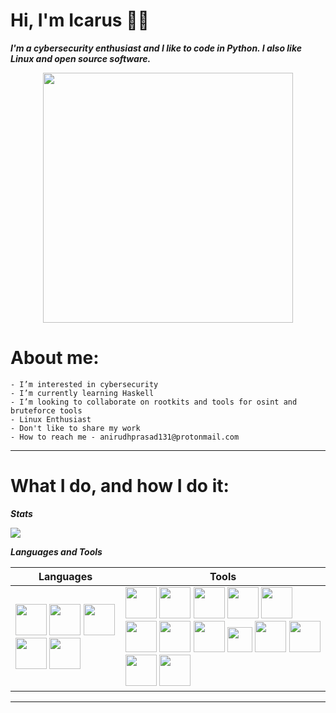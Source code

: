 Hi, I'm Icarus 👨‍💻
==============

***I'm a cybersecurity enthusiast and I like to code in Python. I also like Linux and open source software.***

<p align="center"> 
  <img src="https://i.ibb.co/H4dfMT3/carbon.png alt="carbon" border="0" width="400">
</p>


# About me:
    - I’m interested in cybersecurity
    - I’m currently learning Haskell
    - I’m looking to collaborate on rootkits and tools for osint and bruteforce tools
    - Linux Enthusiast
    - Don't like to share my work
    - How to reach me - anirudhprasad131@protonmail.com

---

# What I do, and how I do it:

***Stats***

<img src="https://github-readme-stats.vercel.app/api?username=Icarus131&&show_icons=true&title_color=ffffff&icon_color=fe6f5e&text_color=146870&bg_color=151515">

***Languages and Tools***

  Languages        | Tools      |
|------------------|-------------|
| <img src="https://camo.githubusercontent.com/d10e5aa8ba67f1eb109da4e98cd75adfa42df2e6019f8222cfa14c0088ac674d/68747470733a2f2f70726f66696c696e61746f722e7269736861762e6465762f736b696c6c732d6173736574732f707974686f6e2d6f726967696e616c2e737667" width="50"> <img src="https://camo.githubusercontent.com/716c20f454fef17485712c6bfda0f6343ac75983a673228c59aa3bf4076c9f99/68747470733a2f2f70726f66696c696e61746f722e7269736861762e6465762f736b696c6c732d6173736574732f63706c7573706c75732d6f726967696e616c2e737667" width="50"> <img src="https://camo.githubusercontent.com/075657b384358f918d473ef7fbb24c213dbd1d43058ae2ac2134731d614ca870/68747470733a2f2f70726f66696c696e61746f722e7269736861762e6465762f736b696c6c732d6173736574732f6a6176612d6f726967696e616c2d776f72646d61726b2e737667" width="50"> <img src="https://i.pinimg.com/originals/8f/50/63/8f50630ae0e1775196e4c270c573ce67.png" width="50"> <img src="https://www.techbaz.org/Course/img/csharp-logo.png" width="50"> |  <img src="https://camo.githubusercontent.com/0d57a1013ca687b2df81dc1652bf33293b0d9e43d4745d7e70f33b0c79fef474/68747470733a2f2f70726f66696c696e61746f722e7269736861762e6465762f736b696c6c732d6173736574732f6c696e75782d6f726967696e616c2e737667" width="50"> <img src="https://cdn.freebiesupply.com/logos/large/2x/vim-logo-png-transparent.png" width="50"> <img src="https://www.macupdate.com/images/icons512/39459.png" width="50"> <img src="https://ih0.redbubble.net/image.154489147.8220/flat,800x800,075,f.jpg" width="50"> <img src="https://camo.githubusercontent.com/b7ea09b0c030ae14623cfc3a52ab3ee0d07e0259a1b230139e65ba00454327c9/68747470733a2f2f70726f66696c696e61746f722e7269736861762e6465762f736b696c6c732d6173736574732f6769742d73636d2d69636f6e2e737667" width="50"> <img src="https://alschim.de/wp-content/uploads/gimp/gimp-logo.png" width="50"> <img src="https://upload.wikimedia.org/wikipedia/commons/4/45/Parrot_Logo.png" width="50"> <img src="https://img.icons8.com/color/452/kali-linux.png" width="50"> <img src="https://wiki.installgentoo.com/images/f/f9/Arch-linux-logo.png" width="40"> <img src="https://2.bp.blogspot.com/-tzm1twY_ENM/XlCRuI0ZkRI/AAAAAAAAOso/BmNOUANXWxwc5vwslNw3WpjrDlgs9PuwQCLcBGAsYHQ/s1600/pasted%2Bimage%2B0.png" width="50"> <img src="https://maxcdn.icons8.com/Share/icon/color/Logos/virtualbox1600.png" width="50"> <img src="https://1000logos.net/wp-content/uploads/2017/08/Spotify-Logo.png" width="50"> <img src="https://pngimg.com/uploads/brain/brain_PNG70.png" width="50">|

---
